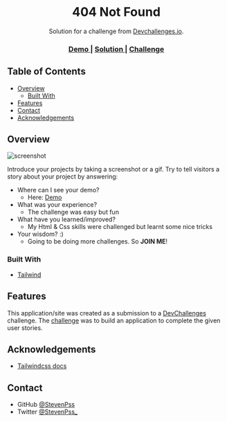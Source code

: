 <!-- Please update value in the {}  -->

<h1 align="center">404 Not Found</h1>

<div align="center">
   Solution for a challenge from  <a href="http://devchallenges.io" target="_blank">Devchallenges.io</a>.
</div>

<div align="center">
  <h3>
    <a href="https://not-found-devchallenge.web.app/">
      Demo
    </a>
    <span> | </span>
    <a href="https://devchallenges.io/solutions/7xCyAqf67zfc9jj2kupN">
      Solution
    </a>
    <span> | </span>
    <a href="https://devchallenges.io/challenges/wBunSb7FPrIepJZAg0sY">
      Challenge
    </a>
  </h3>
</div>

<!-- TABLE OF CONTENTS -->

## Table of Contents

- [Overview](#overview)
  - [Built With](#built-with)
- [Features](#features)
- [Contact](#contact)
- [Acknowledgements](#acknowledgements)

<!-- OVERVIEW -->

## Overview

![screenshot]()

Introduce your projects by taking a screenshot or a gif. Try to tell visitors a story about your project by answering:

- Where can I see your demo?
   * Here: [Demo](https://not-found-devchallenge.web.app/)
- What was your experience?
   * The challenge was easy but fun
- What have you learned/improved?
   * My Html & Css skills were challenged but learnt some nice tricks
- Your wisdom? :)
   * Going to be doing more challenges. So **JOIN ME**!

### Built With

<!-- This section should list any major frameworks that you built your project using. Here are a few examples.-->

- [Tailwind](https://tailwindcss.com/)

## Features

<!-- List the features of your application or follow the template. Don't share the figma file here :) -->

This application/site was created as a submission to a [DevChallenges](https://devchallenges.io/challenges) challenge. The [challenge](https://devchallenges.io/challenges/wBunSb7FPrIepJZAg0sY) was to build an application to complete the given user stories.


## Acknowledgements

<!-- This section should list any articles or add-ons/plugins that helps you to complete the project. This is optional but it will help you in the future. For exmpale -->

- [Tailwindcss docs](https://tailwindcss.com/docs)

## Contact

- GitHub [@StevenPss](https://github.com/StevenPss)
- Twitter [@StevenPss_](https://twitter.com/StevenPss_)
